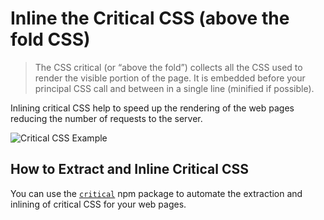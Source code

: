 # Inline the Critical CSS (above the fold CSS)

> The CSS critical (or “above the fold”) collects all the CSS used to render the visible portion of the page. It is embedded before your principal CSS call and between <style></style> in a single line (minified if possible).

Inlining critical CSS help to speed up the rendering of the web pages reducing the number of requests to the server.

![Critical CSS Example](https://archive.smashing.media/assets/344dbf88-fdf9-42bb-adb4-46f01eedd629/79f81b05-cb5e-40f3-ab1a-c07f650533b9/02-browser-opt.jpg)

## How to Extract and Inline Critical CSS

You can use the [`critical`](https://github.com/addyosmani/critical) npm package to automate the extraction and inlining of critical CSS for your web pages.
